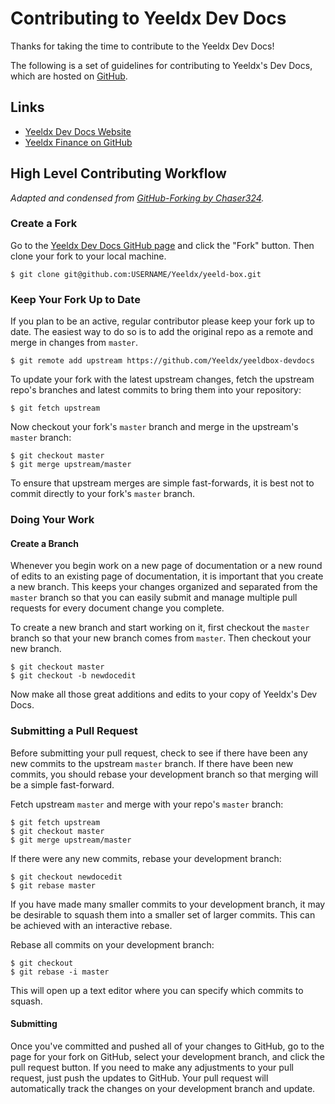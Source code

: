 # Contributing to Yeeldx Dev Docs

Thanks for taking the time to contribute to the Yeeldx Dev Docs!

The following is a set of guidelines for contributing to Yeeldx's Dev Docs, which are hosted on [GitHub](https://github.com/Yeeldx/yeeldbox-devdocs).

## Links

- [Yeeldx Dev Docs Website](https://github.com/Yeeldx/yeeldbox-devdocs)
- [Yeeldx Finance on GitHub](https://github.com/Yeeldx/yeeld-box)

## High Level Contributing Workflow

_Adapted and condensed from [GitHub-Forking by Chaser324](https://gist.github.com/Chaser324/ce0505fbed06b947d962)._

### Create a Fork

Go to the [Yeeldx Dev Docs GitHub page](https://github.com/Yeeldx/yeeldbox-devdocs) and click the "Fork" button. Then clone your fork to your local machine.

```shell
$ git clone git@github.com:USERNAME/Yeeldx/yeeld-box.git
```

### Keep Your Fork Up to Date

If you plan to be an active, regular contributor please keep your fork up to date. The easiest way to do so is to add the original repo as a remote and merge in changes from `master`.

```shell
$ git remote add upstream https://github.com/Yeeldx/yeeldbox-devdocs
```

To update your fork with the latest upstream changes, fetch the upstream repo's branches and latest commits to bring them into your repository:

```shell
$ git fetch upstream
```

Now checkout your fork's `master` branch and merge in the upstream's `master` branch:

```shell
$ git checkout master
$ git merge upstream/master
```

To ensure that upstream merges are simple fast-forwards, it is best not to commit directly to your fork's `master` branch.

### Doing Your Work

#### Create a Branch

Whenever you begin work on a new page of documentation or a new round of edits to an existing page of documentation, it is important that you create a new branch. This keeps your changes organized and separated from the `master` branch so that you can easily submit and manage multiple pull requests for every document change you complete.

To create a new branch and start working on it, first checkout the `master` branch so that your new branch comes from `master`. Then checkout your new branch.

```shell
$ git checkout master
$ git checkout -b newdocedit
```

Now make all those great additions and edits to your copy of Yeeldx's Dev Docs.

### Submitting a Pull Request

Before submitting your pull request, check to see if there have been any new commits to the upstream `master` branch. If there have been new commits, you should rebase your development branch so that merging will be a simple fast-forward.

Fetch upstream `master` and merge with your repo's `master` branch:

```shell
$ git fetch upstream
$ git checkout master
$ git merge upstream/master
```

If there were any new commits, rebase your development branch:

```shell
$ git checkout newdocedit
$ git rebase master
```

If you have made many smaller commits to your development branch, it may be desirable to squash them into a smaller set of larger commits. This can be achieved with an interactive rebase.

Rebase all commits on your development branch:

```shell
$ git checkout
$ git rebase -i master
```

This will open up a text editor where you can specify which commits to squash.

#### Submitting

Once you've committed and pushed all of your changes to GitHub, go to the page for your fork on GitHub, select your development branch, and click the pull request button. If you need to make any adjustments to your pull request, just push the updates to GitHub. Your pull request will automatically track the changes on your development branch and update.
